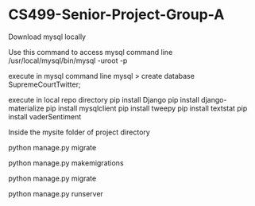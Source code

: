 # CS499-Senior-Project-Group-A

Download mysql locally

Use this command to access mysql command line
/usr/local/mysql/bin/mysql -uroot -p

execute in mysql command line
mysql > create database SupremeCourtTwitter;

execute in local repo directory
pip install Django
pip install django-materialize
pip install mysqlclient
pip install tweepy
pip install textstat
pip install vaderSentiment

Inside the mysite folder of project directory

python manage.py migrate

python manage.py makemigrations

python manage.py migrate

python manage.py runserver
